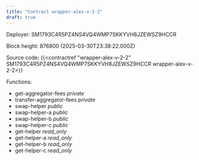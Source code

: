 ```yaml
---
title: "Contract wrapper-alex-v-2-2"
draft: true
---
```

Deployer: SM1793C4R5PZ4NS4VQ4WMP7SKKYVH8JZEWSZ9HCCR


 



Block height: 876800 (2025-03-30T23:38:22.000Z)

Source code: {{<contractref "wrapper-alex-v-2-2" SM1793C4R5PZ4NS4VQ4WMP7SKKYVH8JZEWSZ9HCCR wrapper-alex-v-2-2>}}

Functions:

* get-aggregator-fees _private_
* transfer-aggregator-fees _private_
* swap-helper _public_
* swap-helper-a _public_
* swap-helper-b _public_
* swap-helper-c _public_
* get-helper _read_only_
* get-helper-a _read_only_
* get-helper-b _read_only_
* get-helper-c _read_only_
